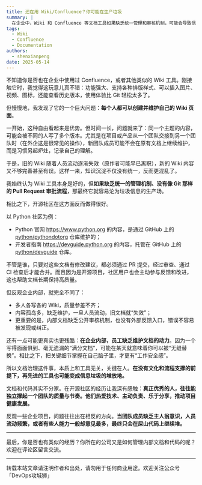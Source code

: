 ```yaml
---
title: 还在用 Wiki/Confluence？你可能在生产垃圾
summary: |
  在企业中，Wiki 和 Confluence 等文档工具如果缺乏统一管理和审核机制，可能会导致信息混乱和知识沉淀失败。本文探讨了如何避免这种情况，并借鉴开源社区的成功经验。
tags:
  - Wiki
  - Confluence
  - Documentation
authors:
  - shenxianpeng
date: 2025-05-14
---
```


不知道你是否也在企业中使用过 Confluence，或者其他类似的 Wiki 工具。刚接触它时，我觉得这玩意儿真不错：功能强大、支持各种排版样式、可以插入图片、视频、图标，还能查看历史版本，使用体验比 Git 轻松太多了。

但慢慢地，我发现了它的一个巨大问题：**每个人都可以创建并维护自己的 Wiki 页面**。

一开始，这种自由看起来是优势。但时间一长，问题就来了：同一个主题的内容，可能会被不同的人写了多个版本。尤其是在项目或产品从一个团队交接到另一个团队时（在外企这是很常见的操作），新团队成员可能不会在原有文档上继续维护，而是习惯另起炉灶，记录自己的理解。

于是，旧的 Wiki 随着人员流动逐渐失效（原作者可能早已离职），新的 Wiki 内容又不够完善甚至有误。这样一来，知识沉淀不仅没有统一，反而更混乱了。

我始终认为 Wiki 工具本身是好的，但**如果缺乏统一的管理机制、没有像 Git 那样的 Pull Request 审批流程**，那最终它就容易沦为垃圾信息的生产场。

相比之下，开源社区在这方面反而做得很好。



以 Python 社区为例：

* Python 官网 https://www.python.org 的内容，是通过 GitHub 上的 [python/pythondotorg](https://github.com/python/pythondotorg) 仓库维护的；
* 开发者指南 https://devguide.python.org 的内容，托管在 GitHub 上的 [python/devguide](https://github.com/python/devguide) 仓库。

不管是谁，只要对这些文档有修改建议，都必须通过 PR 提交，经过审查、通过 CI 检查后才能合并。而且因为是开源项目，社区用户也会主动参与反馈和改进，这也帮助文档长期保持高质量。

但反观企业内部，就完全不同了：

* 多人各写各的 Wiki，质量参差不齐；
* 内容孤岛多，缺乏维护，一旦人员流动，旧文档就“失效”；
* 更重要的是，内部文档缺乏公开审核机制，也没有外部反馈入口，错误不容易被发现或纠正。

还有一点可能更真实也更残酷：**在企业内部，员工缺乏维护文档的动力**。因为一个写得面面俱到、毫无遗漏的“满分文档”，可能在某天就意味着你可以被“无缝替换”。相比之下，把关键细节掌握在自己脑子里，才更有“工作安全感”。

所以文档治理这件事，本质上和工具无关，关键在人。**在没有文化和流程支撑的前提下，再先进的工具也可能变成信息垃圾的堆放地。**

文档和代码其实不分家。在开源社区的经历让我深有感触：**真正优秀的人，往往能独立撑起一个团队的质量与节奏。他们热爱技术、主动负责、乐于分享，推动项目健康发展。**

反观一些企业项目，问题往往出在相反的方向。**当团队成员缺乏主人翁意识，人员流动频繁，或者有些人能力一般却意见最多，最终只会在屎山代码上继续堆。**

---

最后，你是否也有类似的经历？你所在的公司又是如何管理内部文档和代码的呢？欢迎在评论区留言交流。

---

转载本站文章请注明作者和出处，请勿用于任何商业用途。欢迎关注公众号「DevOps攻城狮」
